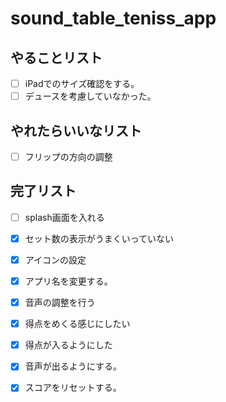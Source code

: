 # sound_table_teniss_app

## やることリスト
- [ ] iPadでのサイズ確認をする。
- [ ] デュースを考慮していなかった。

## やれたらいいなリスト
- [ ] フリップの方向の調整

## 完了リスト
- [ ] splash画面を入れる
- [x] セット数の表示がうまくいっていない
- [x] アイコンの設定
- [x] アプリ名を変更する。
- [x] 音声の調整を行う
- [x] 得点をめくる感じにしたい
- [x] 得点が入るようにした
- [x] 音声が出るようにする。
- [x] スコアをリセットする。
 